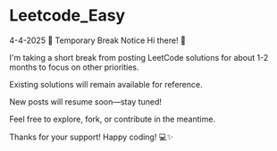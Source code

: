 # Leetcode_Easy

4-4-2025
📌 Temporary Break Notice
Hi there! 👋

I'm taking a short break from posting LeetCode solutions for about 1-2 months to focus on other priorities.

Existing solutions will remain available for reference.

New posts will resume soon—stay tuned!

Feel free to explore, fork, or contribute in the meantime.

Thanks for your support! Happy coding! 💻✨

